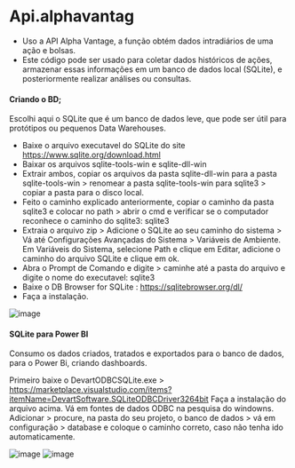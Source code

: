 # Api.alphavantag

- Uso a API Alpha Vantage, a função obtém dados intradiários de uma ação e bolsas.
- Este código pode ser usado para coletar dados históricos de ações, armazenar essas informações em um banco de dados local (SQLite), e posteriormente realizar análises ou consultas.

#### Criando o BD;

Escolhi aqui o SQLite que é um banco de dados leve, que pode ser útil para protótipos ou pequenos Data Warehouses.

- Baixe o arquivo executavel do SQLite do site https://www.sqlite.org/download.html
- Baixar os arquivos sqlite-tools-win e sqlite-dll-win
- Extrair ambos, copiar os arquivos da pasta sqlite-dll-win para a pasta sqlite-tools-win > renomear a pasta sqlite-tools-win para sqlite3 > copiar a pasta para o disco local.
- Feito o caminho explicado anteriormente, copiar o caminho da pasta sqlite3 e colocar no path > abrir o cmd e verificar se o computador reconhece o caminho do sqlite3: sqlite3
- Extraia o arquivo zip > Adicione o SQLite ao seu caminho do sistema > Vá até Configurações Avançadas do Sistema > Variáveis de Ambiente. Em Variáveis do Sistema, selecione Path e clique em Editar, adicione o caminho do arquivo SQLite e clique em ok.
- Abra o Prompt de Comando e digite > caminhe até a pasta do arquivo e digite o nome do executavel: sqlite3
- Baixe o DB Browser for SQLite : https://sqlitebrowser.org/dl/
- Faça a instalação.

  
![image](https://github.com/user-attachments/assets/4afa9ba7-5e56-4044-8157-7dcb04fec098)

#### SQLite para Power BI
Consumo os dados criados, tratados e exportados para o banco de dados, para o Power Bi, criando dashboards.

Primeiro baixe o DevartODBCSQLite.exe > https://marketplace.visualstudio.com/items?itemName=DevartSoftware.SQLiteODBCDriver3264bit
Faça a instalação do arquivo acima.
Vá em fontes de dados ODBC na pesquisa do windowns.
Adicionar > procure, na pasta do seu projeto, o banco de dados > vá em configuração > database e coloque o caminho correto, caso não tenha ido automaticamente.

![image](https://github.com/user-attachments/assets/ba89cd52-012d-4a23-8f3a-7dc8d7bdb858)
![image](https://github.com/user-attachments/assets/27a51849-3d64-4cfd-ab10-97a64c4b77d3)

